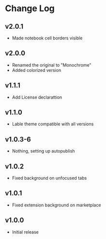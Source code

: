 # Change Log

## v2.0.1
- Made notebook cell borders visible

## v2.0.0
- Renamed the original to "Monochrome"
- Added colorized version

## v1.1.1

- Add License declarattion

## v1.1.0

- Lable theme compatible with all versions

## v1.0.3-6

- Nothing, setting up autopublish

## v1.0.2

- Fixed background on unfocused tabs

## v1.0.1

- Fixed extension background on marketplace

## v1.0.0

- Initial release
